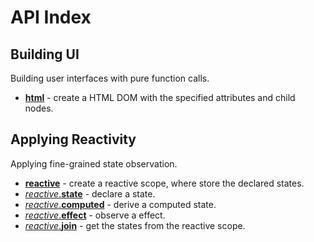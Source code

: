 # API Index

## Building UI

Building user interfaces with pure function calls.

- [**html**](/echox-dom#html) - create a HTML DOM with the specified attributes and child nodes.

## Applying Reactivity

Applying fine-grained state observation.

- [**reactive**](/echox-reactive#reactive) - create a reactive scope, where store the declared states.
- [_reactive_.**state**](/echox-reactive#reactive-state) - declare a state.
- [_reactive_.**computed**](/echox-reactive#reactive-computed) - derive a computed state.
- [_reactive_.**effect**](/echox-reactive#reactive-effect) - observe a effect.
- [_reactive_.**join**](/echox-reactive#reactive-join) - get the states from the reactive scope.
